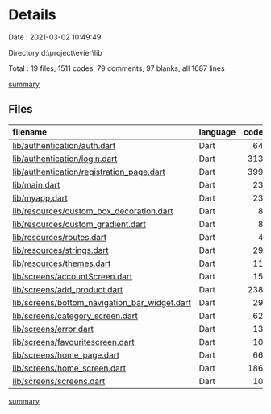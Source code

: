 # Details

Date : 2021-03-02 10:49:49

Directory d:\project\evier\lib

Total : 19 files,  1511 codes, 79 comments, 97 blanks, all 1687 lines

[summary](results.md)

## Files
| filename | language | code | comment | blank | total |
| :--- | :--- | ---: | ---: | ---: | ---: |
| [lib/authentication/auth.dart](/lib/authentication/auth.dart) | Dart | 64 | 0 | 7 | 71 |
| [lib/authentication/login.dart](/lib/authentication/login.dart) | Dart | 313 | 5 | 14 | 332 |
| [lib/authentication/registration_page.dart](/lib/authentication/registration_page.dart) | Dart | 399 | 5 | 17 | 421 |
| [lib/main.dart](/lib/main.dart) | Dart | 23 | 5 | 5 | 33 |
| [lib/myapp.dart](/lib/myapp.dart) | Dart | 23 | 1 | 2 | 26 |
| [lib/resources/custom_box_decoration.dart](/lib/resources/custom_box_decoration.dart) | Dart | 8 | 2 | 3 | 13 |
| [lib/resources/custom_gradient.dart](/lib/resources/custom_gradient.dart) | Dart | 8 | 0 | 3 | 11 |
| [lib/resources/routes.dart](/lib/resources/routes.dart) | Dart | 4 | 0 | 1 | 5 |
| [lib/resources/strings.dart](/lib/resources/strings.dart) | Dart | 29 | 0 | 1 | 30 |
| [lib/resources/themes.dart](/lib/resources/themes.dart) | Dart | 11 | 5 | 2 | 18 |
| [lib/screens/accountScreen.dart](/lib/screens/accountScreen.dart) | Dart | 15 | 0 | 2 | 17 |
| [lib/screens/add_product.dart](/lib/screens/add_product.dart) | Dart | 238 | 49 | 19 | 306 |
| [lib/screens/bottom_navigation_bar_widget.dart](/lib/screens/bottom_navigation_bar_widget.dart) | Dart | 29 | 1 | 2 | 32 |
| [lib/screens/category_screen.dart](/lib/screens/category_screen.dart) | Dart | 62 | 0 | 2 | 64 |
| [lib/screens/error.dart](/lib/screens/error.dart) | Dart | 13 | 0 | 2 | 15 |
| [lib/screens/favouritescreen.dart](/lib/screens/favouritescreen.dart) | Dart | 10 | 0 | 2 | 12 |
| [lib/screens/home_page.dart](/lib/screens/home_page.dart) | Dart | 66 | 1 | 2 | 69 |
| [lib/screens/home_screen.dart](/lib/screens/home_screen.dart) | Dart | 186 | 4 | 9 | 199 |
| [lib/screens/screens.dart](/lib/screens/screens.dart) | Dart | 10 | 1 | 2 | 13 |

[summary](results.md)
